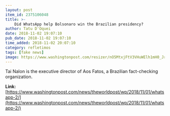 ```yaml
---
layout: post
item_id: 2375106048
title: >-
    Did WhatsApp help Bolsonaro win the Brazilian presidency?
author: Tatu D'Oquei
date: 2018-11-02 19:07:10
pub_date: 2018-11-02 19:07:10
time_added: 2018-11-02 20:07:10
category: refletimos
tags: [fake news]
image: https://www.washingtonpost.com/resizer/nO5MtxjFtV3VHuWElh1mH0_Jrt0=/1484x0/arc-anglerfish-washpost-prod-washpost.s3.amazonaws.com/public/6O675QNB243VXPNANDXXBGD47A.jpg
---
```


Tai Nalon is the executive director of Aos Fatos, a Brazilian fact-checking organization.

**Link:** [https://www.washingtonpost.com/news/theworldpost/wp/2018/11/01/whatsapp-2/](https://www.washingtonpost.com/news/theworldpost/wp/2018/11/01/whatsapp-2/)

